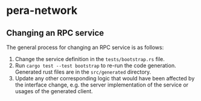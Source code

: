 # pera-network

## Changing an RPC service

The general process for changing an RPC service is as follows:
1. Change the service definition in the `tests/bootstrap.rs` file.
2. Run `cargo test --test bootstrap` to re-run the code generation.
   Generated rust files are in the `src/generated` directory.
3. Update any other corresponding logic that would have been affected by 
   the interface change, e.g. the server implementation of the service or
   usages of the generated client.
